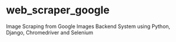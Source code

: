 # web_scraper_google
Image Scraping from Google Images Backend System using Python, Django, Chromedriver and Selenium
